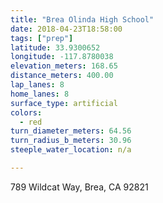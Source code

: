 ```yaml
---
title: "Brea Olinda High School"
date: 2018-04-23T18:58:00
tags: ["prep"]
latitude: 33.9300652
longitude: -117.8780038
elevation_meters: 168.65
distance_meters: 400.00
lap_lanes: 8
home_lanes: 8
surface_type: artificial
colors: 
  - red
turn_diameter_meters: 64.56
turn_radius_b_meters: 30.96
steeple_water_location: n/a

---
```

789 Wildcat Way, Brea, CA 92821
<!--more-->
